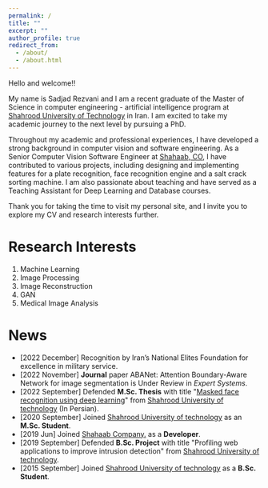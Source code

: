 ```yaml
---
permalink: /
title: ""
excerpt: ""
author_profile: true
redirect_from: 
  - /about/
  - /about.html
---  
```

Hello and welcome!!

My name is Sadjad Rezvani and I am a recent graduate of the Master of Science in computer engineering - artificial intelligence program at [Shahrood University of Technology](https://shahroodut.ac.ir/en/) in Iran. I am excited to take my academic journey to the next level by pursuing a PhD.

Throughout my academic and professional experiences, I have developed a strong background in computer vision and software engineering. As a Senior Computer Vision Software Engineer at [Shahaab, CO](https://shahaab-co.com/en/), I have contributed to various projects, including designing and implementing features for a plate recognition, face recognition engine and a salt crack sorting machine. I am also passionate about teaching and have served as a Teaching Assistant for Deep Learning and Database courses. 

Thank you for taking the time to visit my personal site, and I invite you to explore my CV and research interests further.



Research Interests
======
1. Machine Learning
2. Image Processing
3. Image Reconstruction
4. GAN
5. Medical Image Analysis

News
======
* [2022 December] Recognition by Iran’s National Elites Foundation for excellence in military service.
* [2022 November] **Journal** paper ABANet: Attention Boundary-Aware Network for image segmentation is Under Review in *Expert Systems*.
* [2022 September] Defended **M.Sc. Thesis** with title "[Masked face recognition using deep learning](ThesisV3_msc.pdf)" from [Shahrood University of technology](https://shahroodut.ac.ir/en) (In Persian).
* [2020 September] Joined [Shahrood University of technology](https://shahroodut.ac.ir/en) as an **M.Sc. Student**.
* [2019 Jun] Joined [Shahaab Company.](https://www.shahaab-co.com/en) as a **Developer**.
* [2019 September] Defended **B.Sc. Project** with title "Profiling web applications to improve intrusion detection" from [Shahrood University of technology](https://shahroodut.ac.ir/en).
* [2015 September] Joined [Shahrood University of technology](https://shahroodut.ac.ir/en) as a **B.Sc. Student**.
